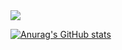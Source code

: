 <img src="https://img.shields.io/badge/Swift-F05138?style=flat-square&logo=swift&logoColor=white"/>

[![Anurag's GitHub stats](https://github-readme-stats.vercel.app/api?username=qudgus1984)](https://github.com/qudgus1984/github-readme-stats)

